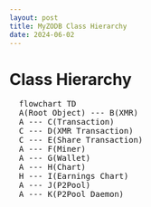 ```yaml
---
layout: post
title: MyZODB Class Hierarchy
date: 2024-06-02
---
```


# Class Hierarchy

<pre class="mermaid">
  flowchart TD
  A(Root Object) --- B(XMR)
  A --- C(Transaction)
  C --- D(XMR Transaction)
  C --- E(Share Transaction)
  A --- F(Miner)
  A --- G(Wallet)
  A --- H(Chart)
  H --- I(Earnings Chart)
  A --- J(P2Pool)
  A --- K(P2Pool Daemon)
</pre>
  
  
<script type="module">
  import mermaid from 'https://cdn.jsdelivr.net/npm/mermaid@10/dist/mermaid.esm.min.mjs';
  mermaid.initialize({ startOnLoad: true, theme: 'dark'});
</script> 
